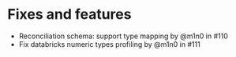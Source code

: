 # Fixes and features

* Reconciliation schema: support type mapping by @m1n0 in #110
* Fix databricks numeric types profiling by @m1n0 in #111
